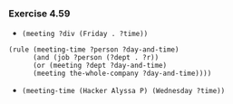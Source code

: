 ### Exercise 4.59
- `(meeting ?div (Friday . ?time))`

```
(rule (meeting-time ?person ?day-and-time)
      (and (job ?person (?dept . ?r))
      (or (meeting ?dept ?day-and-time)
      (meeting the-whole-company ?day-and-time))))
```

- `(meeting-time (Hacker Alyssa P) (Wednesday ?time))`
